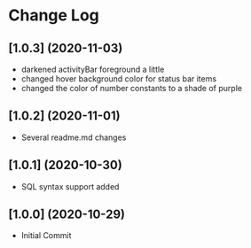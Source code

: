 # Change Log

## [1.0.3] (2020-11-03)
- darkened activityBar foreground a little
- changed hover background color for status bar items
- changed the color of number constants to a shade of purple

## [1.0.2] (2020-11-01)
- Several readme.md changes

## [1.0.1] (2020-10-30)
- SQL syntax support added

## [1.0.0] (2020-10-29)
- Initial Commit